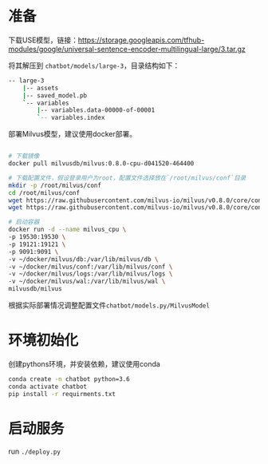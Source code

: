 # 准备

下载USE模型，链接：https://storage.googleapis.com/tfhub-modules/google/universal-sentence-encoder-multilingual-large/3.tar.gz 

将其解压到 `chatbot/models/large-3`，目录结构如下：

```bash
-- large-3
    |-- assets
    |-- saved_model.pb
    `-- variables
        |-- variables.data-00000-of-00001
        `-- variables.index
```

部署Milvus模型，建议使用docker部署。

```bash

# 下载镜像
docker pull milvusdb/milvus:0.8.0-cpu-d041520-464400

# 下载配置文件，假设登录用户为root，配置文件选择放在`/root/milvus/conf`目录
mkdir -p /root/milvus/conf
cd /root/milvus/conf
wget https://raw.githubusercontent.com/milvus-io/milvus/v0.8.0/core/conf/demo/server_config.yaml
wget https://raw.githubusercontent.com/milvus-io/milvus/v0.8.0/core/conf/demo/log_config.conf

# 启动容器
docker run -d --name milvus_cpu \
-p 19530:19530 \
-p 19121:19121 \
-p 9091:9091 \
-v ~/docker/milvus/db:/var/lib/milvus/db \
-v ~/docker/milvus/conf:/var/lib/milvus/conf \
-v ~/docker/milvus/logs:/var/lib/milvus/logs \
-v ~/docker/milvus/wal:/var/lib/milvus/wal \
milvusdb/milvus

```

根据实际部署情况调整配置文件`chatbot/models.py/MilvusModel`

# 环境初始化

创建pythons环境，并安装依赖，建议使用conda

```bash
conda create -n chatbot python=3.6
conda activate chatbot
pip install -r requirments.txt
```

# 启动服务

run `./deploy.py`
